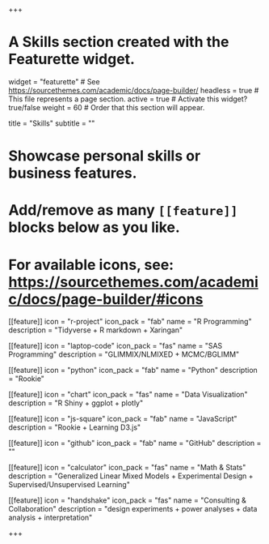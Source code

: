 +++
# A Skills section created with the Featurette widget.
widget = "featurette"  # See https://sourcethemes.com/academic/docs/page-builder/
headless = true  # This file represents a page section.
active = true  # Activate this widget? true/false
weight = 60  # Order that this section will appear.

title = "Skills"
subtitle = ""

# Showcase personal skills or business features.
# 
# Add/remove as many `[[feature]]` blocks below as you like.
# 
# For available icons, see: https://sourcethemes.com/academic/docs/page-builder/#icons

[[feature]]
  icon = "r-project"
  icon_pack = "fab"
  name = "R Programming"
  description = "Tidyverse + R markdown + Xaringan"

[[feature]]
  icon = "laptop-code"
  icon_pack = "fas"
  name = "SAS Programming"
  description = "GLIMMIX/NLMIXED + MCMC/BGLIMM"  

[[feature]]
  icon = "python"
  icon_pack = "fab"
  name = "Python"
  description = "Rookie" 
  
[[feature]]
  icon = "chart"
  icon_pack = "fas"
  name = "Data Visualization"
  description = "R Shiny + ggplot + plotly"
  
[[feature]]
  icon = "js-square"
  icon_pack = "fab"
  name = "JavaScript"
  description = "Rookie + Learning D3.js"
  
[[feature]]
  icon = "github"
  icon_pack = "fab"
  name = "GitHub"
  description = ""
  
[[feature]]
  icon = "calculator"
  icon_pack = "fas"
  name = "Math & Stats"
  description = "Generalized Linear Mixed Models + Experimental Design + Supervised/Unsupervised Learning"
  
[[feature]]
  icon = "handshake"
  icon_pack = "fas"
  name = "Consulting & Collaboration"
  description = "design experiments + power analyses + data analysis + interpretation"

+++
